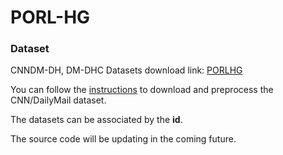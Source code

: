 # PORL-HG

### Dataset
CNNDM-DH, DM-DHC Datasets download link: [PORLHG](https://bit.ly/2TkSbIQ)

You can follow the [instructions](https://github.com/ChenRocks/cnn-dailymail) to download and preprocess the CNN/DailyMail dataset. 

The datasets can be associated by the **id**.

The source code will be updating in the coming future.
